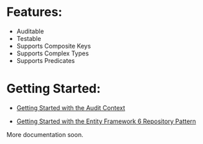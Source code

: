 # Features:

* Auditable
* Testable
* Supports Composite Keys
* Supports Complex Types
* Supports Predicates

# Getting Started:

* [Getting Started with the Audit Context](https://github.com/davidbreyer/EntityFrameworkRepository6/wiki/Getting-Started-with-the-Audit-Context)

* [Getting Started with the Entity Framework 6 Repository Pattern](https://github.com/davidbreyer/EntityFrameworkRepository6/wiki/Entity-Framework-6-Repository-Pattern)

More documentation soon.
